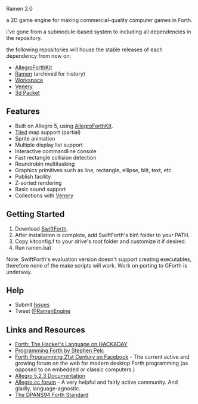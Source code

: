 Ramen 2.0

a 2D game engine for making commercial-quality computer games in Forth.

i've gone from a submodule-based system to including all dependencies in the repository.

the following repositories will house the stable releases of each dependency from now on:

- [AllegroForthKit](https://github.com/RogerLevy/afkit) 
- [Ramen](https://github.com/RogerLevy/ramen) (archived for history)
- [Workspace](https://github.com/RogerLevy/ws)
- [Venery](https://github.com/RogerLevy/venery)
- [3d Packet](https://github.com/RogerLevy/3dpack)

## Features

* Built on Allegro 5, using [AllegroForthKit](https://github.com/RogerLevy/AllegroForthKit).
* [Tiled](https://www.mapeditor.org/) map support \(partial\)
* Sprite animation
* Multiple display list support
* Interactive commandline console
* Fast rectangle collision detection
* Roundrobin multitasking
* Graphics primitives such as line, rectangle, ellipse, blit, text, etc.
* Publish facility
* Z-sorted rendering
* Basic sound support
* Collections with [Venery](https://github.com/RogerLevy/venery)

## Getting Started

1. Download [SwiftForth](https://www.forth.com/swiftforth/). 
1. After installation is complete, add SwiftForth's bin\ folder to your PATH.
1. Copy kitconfig.f to your drive's root folder and customize it if desired.
1. Run ramen.bat

Note: SwiftForth's evaluation version doesn't support creating executables, therefore none of the make scripts will work.  Work on porting to GForth is underway.

## Help

* Submit [Issues](https://github.com/RogerLevy/ramen/issues)
* Tweet [@RamenEngine](https://twitter.com/RamenEngine) 

## Links and Resources

* [Forth: The Hacker's Language on HACKADAY](https://hackaday.com/2017/01/27/forth-the-hackers-language/)
* [Programming Forth by Stephen Pelc](http://www.mpeforth.com/arena/ProgramForth.pdf)
* [Forth Programming 21st Century on Facebook](https://www.facebook.com/groups/PROGRAMMINGFORTH/) - The current active and growing forum on the web for modern desktop Forth programming \(as opposed to on embedded or classic computers.\) 
* [Allegro 5.2.3 Documentation](http://liballeg.org/a5docs/5.2.3/)
* [Allegro.cc forum](https://www.allegro.cc/forums) - A very helpful and fairly active community.  And gladly, language-agnostic.
* [The DPANS94 Forth Standard](http://dl.forth.com/sitedocs/dpans94.pdf)

